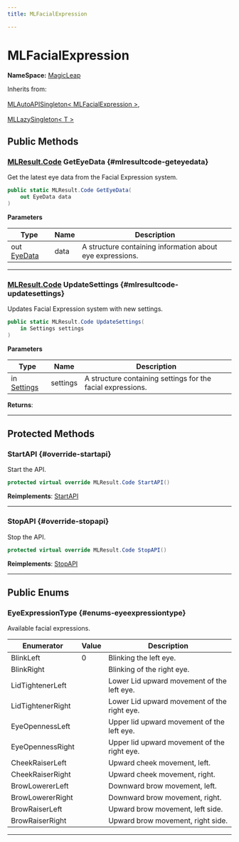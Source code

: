 ```yaml
---
title: MLFacialExpression

---
```


# MLFacialExpression



**NameSpace:** 
[MagicLeap](/unity-api/api/UnityEngine.XR.MagicLeap/UnityEngine.XR.MagicLeap.md) 





Inherits from: <br></br>[MLAutoAPISingleton< MLFacialExpression >](/unity-api/api/UnityEngine.XR.MagicLeap/UnityEngine.XR.MagicLeap.MLAutoAPISingleton.md),<br></br>[MLLazySingleton< T >](/unity-api/api/UnityEngine.XR.MagicLeap/UnityEngine.XR.MagicLeap.MLLazySingleton.md)




## Public Methods

### [MLResult.Code](/unity-api/api/UnityEngine.XR.MagicLeap/UnityEngine.XR.MagicLeap.MLResult.md#enums-code) GetEyeData {#mlresultcode-geteyedata}

Get the latest eye data from the Facial Expression system. 

```csharp
public static MLResult.Code GetEyeData(
    out EyeData data
)
```


**Parameters**

| Type | Name  | Description  | 
|--|--|--|
| out [EyeData](/unity-api/api/UnityEngine.XR.MagicLeap/MLFacialExpression/UnityEngine.XR.MagicLeap.MLFacialExpression.EyeData.md) |data|A structure containing information about eye expressions. |






-----------

### [MLResult.Code](/unity-api/api/UnityEngine.XR.MagicLeap/UnityEngine.XR.MagicLeap.MLResult.md#enums-code) UpdateSettings {#mlresultcode-updatesettings}

Updates Facial Expression system with new settings. 

```csharp
public static MLResult.Code UpdateSettings(
    in Settings settings
)
```


**Parameters**

| Type | Name  | Description  | 
|--|--|--|
| in [Settings](/unity-api/api/UnityEngine.XR.MagicLeap/MLFacialExpression/UnityEngine.XR.MagicLeap.MLFacialExpression.Settings.md) |settings|A structure containing settings for the facial expressions. |






**Returns**: 



-----------

## Protected Methods

### StartAPI {#override-startapi}

Start the API. 

```csharp
protected virtual override MLResult.Code StartAPI()
```




**Reimplements**: [StartAPI](/unity-api/api/UnityEngine.XR.MagicLeap/UnityEngine.XR.MagicLeap.MLAutoAPISingleton.md#abstract-startapi)



-----------

### StopAPI {#override-stopapi}

Stop the API. 

```csharp
protected virtual override MLResult.Code StopAPI()
```




**Reimplements**: [StopAPI](/unity-api/api/UnityEngine.XR.MagicLeap/UnityEngine.XR.MagicLeap.MLAutoAPISingleton.md#abstract-stopapi)



-----------

## Public Enums

### EyeExpressionType {#enums-eyeexpressiontype}

Available facial expressions. 

| Enumerator | Value | Description |
| ---------- | ----- | ----------- |
| BlinkLeft | 0| Blinking the left eye.   |
| BlinkRight | | Blinking of the right eye.   |
| LidTightenerLeft | | Lower Lid upward movement of the left eye.   |
| LidTightenerRight | | Lower Lid upward movement of the right eye.   |
| EyeOpennessLeft | | Upper lid upward movement of the left eye.   |
| EyeOpennessRight | | Upper lid upward movement of the right eye.   |
| CheekRaiserLeft | | Upward cheek movement, left.   |
| CheekRaiserRight | | Upward cheek movement, right.   |
| BrowLowererLeft | | Downward brow movement, left.   |
| BrowLowererRight | | Downward brow movement, right.   |
| BrowRaiserLeft | | Upward brow movement, left side.   |
| BrowRaiserRight | | Upward brow movement, right side.   |








-----------

